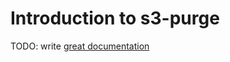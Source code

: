 # Introduction to s3-purge

TODO: write [great documentation](http://jacobian.org/writing/what-to-write/)
